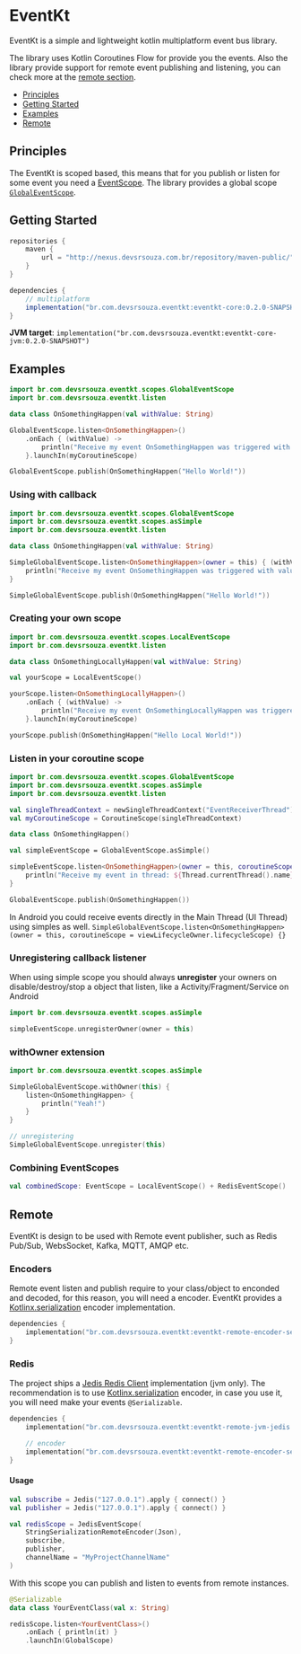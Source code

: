 # EventKt
EventKt is a simple and lightweight kotlin multiplatform event bus library.

The library uses Kotlin Coroutines Flow for provide you the events.
Also the library provide support for remote event publishing and listening, you can check more at the [remote section](#Remote).

- [Principles](#Principles)
- [Getting Started](#Getting-Started)
- [Examples](#Examples)
- [Remote](#Remote)

## Principles
The EventKt is scoped based, this means that for you publish or listen for some event you need a [EventScope](/core/src/commonMain/kotlin/br/com/devsrsouza/eventkt/EventScope.kt).
The library provides a global scope [`GlobalEventScope`](/core/src/commonMain/kotlin/br/com/devsrsouza/eventkt/scopes/GlobalEventScope.kt).

## Getting Started

```groovy
repositories {
    maven {
        url = "http://nexus.devsrsouza.com.br/repository/maven-public/"
    }
}

dependencies {
    // multiplatform
    implementation("br.com.devsrsouza.eventkt:eventkt-core:0.2.0-SNAPSHOT")
}
```

**JVM target**:
`implementation("br.com.devsrsouza.eventkt:eventkt-core-jvm:0.2.0-SNAPSHOT")`


## Examples

```kotlin
import br.com.devsrsouza.eventkt.scopes.GlobalEventScope
import br.com.devsrsouza.eventkt.listen

data class OnSomethingHappen(val withValue: String)

GlobalEventScope.listen<OnSomethingHappen>()
    .onEach { (withValue) ->
        println("Receive my event OnSomethingHappen was triggered with value: $withValue")
    }.launchIn(myCoroutineScope)

GlobalEventScope.publish(OnSomethingHappen("Hello World!"))
```

### Using with callback

```kotlin
import br.com.devsrsouza.eventkt.scopes.GlobalEventScope
import br.com.devsrsouza.eventkt.scopes.asSimple
import br.com.devsrsouza.eventkt.listen

data class OnSomethingHappen(val withValue: String)

SimpleGlobalEventScope.listen<OnSomethingHappen>(owner = this) { (withValue) ->
    println("Receive my event OnSomethingHappen was triggered with value: $withValue")
}

SimpleGlobalEventScope.publish(OnSomethingHappen("Hello World!"))
```

### Creating your own scope

```kotlin
import br.com.devsrsouza.eventkt.scopes.LocalEventScope
import br.com.devsrsouza.eventkt.listen

data class OnSomethingLocallyHappen(val withValue: String)

val yourScope = LocalEventScope()

yourScope.listen<OnSomethingLocallyHappen>()
    .onEach { (withValue) ->
        println("Receive my event OnSomethingLocallyHappen was triggered with value: $withValue")
    }.launchIn(myCoroutineScope)

yourScope.publish(OnSomethingHappen("Hello Local World!"))
```

### Listen in your coroutine scope

```kotlin
import br.com.devsrsouza.eventkt.scopes.GlobalEventScope
import br.com.devsrsouza.eventkt.scopes.asSimple
import br.com.devsrsouza.eventkt.listen

val singleThreadContext = newSingleThreadContext("EventReceiverThread")
val myCoroutineScope = CoroutineScope(singleThreadContext)

data class OnSomethingHappen()

val simpleEventScope = GlobalEventScope.asSimple()

simpleEventScope.listen<OnSomethingHappen>(owner = this, coroutineScope = myCoroutineScope) { (withValue) ->
    println("Receive my event in thread: ${Thread.currentThread().name}")
}

GlobalEventScope.publish(OnSomethingHappen())
```

In Android you could receive events directly in the Main Thread (UI Thread) using simples as well.
``SimpleGlobalEventScope.listen<OnSomethingHappen>(owner = this, coroutineScope = viewLifecycleOwner.lifecycleScope) {}``


### Unregistering callback listener
When using simple scope you should always **unregister** your owners on disable/destroy/stop a object that listen, like a Activity/Fragment/Service on Android

```kotlin
import br.com.devsrsouza.eventkt.scopes.asSimple

simpleEventScope.unregisterOwner(owner = this)
```

### withOwner extension

```kotlin
import br.com.devsrsouza.eventkt.scopes.asSimple

SimpleGlobalEventScope.withOwner(this) {
    listen<OnSomethingHappen> {
        println("Yeah!")
    }
}

// unregistering
SimpleGlobalEventScope.unregister(this)
```


### Combining EventScopes

```kotlin
val combinedScope: EventScope = LocalEventScope() + RedisEventScope()
```

## Remote

EventKt is design to be used with Remote event publisher, such as Redis Pub/Sub, WebsSocket, Kafka, MQTT, AMQP etc.

### Encoders

Remote event listen and publish require to your class/object to enconded and decoded, for this reason, you will need a encoder.
EventKt provides a [Kotlinx.serialization](https://github.com/Kotlin/kotlinx.serialization) encoder implementation.

```kotlin
dependencies {
    implementation("br.com.devsrsouza.eventkt:eventkt-remote-encoder-serialization:0.2.0-SNAPSHOT")
}
``` 

### Redis
The project ships a [Jedis Redis Client](https://github.com/xetorthio/jedis) implementation (jvm only).
The recommendation is to use [Kotlinx.serialization](https://github.com/Kotlin/kotlinx.serialization) encoder, in case you use it, 
you will need make your events `@Serializable`.

```kotlin
dependencies {
    implementation("br.com.devsrsouza.eventkt:eventkt-remote-jvm-jedis:0.2.0-SNAPSHOT")

    // encoder
    implementation("br.com.devsrsouza.eventkt:eventkt-remote-encoder-serialization:0.2.0-SNAPSHOT")
}
```

#### Usage

```kotlin
val subscribe = Jedis("127.0.0.1").apply { connect() }
val publisher = Jedis("127.0.0.1").apply { connect() }

val redisScope = JedisEventScope(
    StringSerializationRemoteEncoder(Json),
    subscribe,
    publisher,
    channelName = "MyProjectChannelName"
)
```

With this scope you can publish and listen to events from remote instances.

```kotlin
@Serializable
data class YourEventClass(val x: String)

redisScope.listen<YourEventClass>()
    .onEach { println(it) }
    .launchIn(GlobalScope)
```

